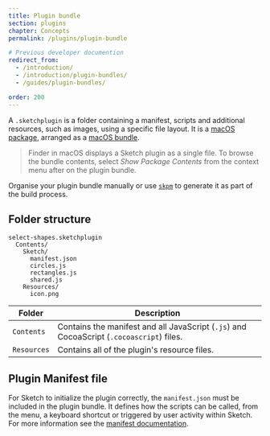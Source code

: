 ```yaml
---
title: Plugin bundle
section: plugins
chapter: Concepts
permalink: /plugins/plugin-bundle

# Previous developer documention
redirect_from:
  - /introduction/
  - /introduction/plugin-bundles/
  - /guides/plugin-bundles/

order: 200
---
```


A `.sketchplugin` is a folder containing a manifest, scripts and additional resources, such as images, using a specific file layout. It is a [macOS package](https://developer.apple.com/library/mac/documentation/CoreFoundation/Conceptual/CFBundles/DocumentPackages/DocumentPackages.html#//apple_ref/doc/uid/10000123i-CH106-SW1), arranged as a [macOS bundle](https://developer.apple.com/library/mac/documentation/CoreFoundation/Conceptual/CFBundles/AboutBundles/AboutBundles.html#//apple_ref/doc/uid/10000123i-CH100-SW1).

> Finder in macOS displays a Sketch plugin as a single file. To browse the bundle contents, select _Show Package Contents_ from the context menu after on the plugin bundle.

Organise your plugin bundle manually or use [`skpm`](https://github.com/skpm/skpm) to generate it as part of the build process.

## Folder structure

```log
select-shapes.sketchplugin
  Contents/
    Sketch/
      manifest.json
      circles.js
      rectangles.js
      shared.js
    Resources/
      icon.png
```

| Folder      | Description                                                                              |
| ----------- | ---------------------------------------------------------------------------------------- |
| `Contents`  | Contains the manifest and all JavaScript (`.js`) and CocoaScript (`.cocoascript`) files. |
| `Resources` | Contains all of the plugin's resource files.                                             |

## Plugin Manifest file

For Sketch to initialize the plugin correctly, the `manifest.json` must be included in the plugin bundle. It defines how the scripts can be called, from the menu, a keyboard shortcut or triggered by user activity within Sketch. For more information see the [manifest documentation](/plugins/manifest).
